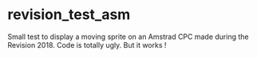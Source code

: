 # revision_test_asm
Small test to display a moving sprite on an Amstrad CPC made during the Revision 2018. Code is totally ugly. But it works !

